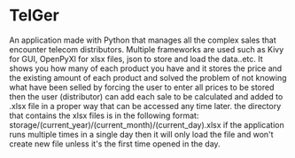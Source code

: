 # TelGer
An application made with Python that manages all the complex sales that encounter telecom distributors. 
Multiple frameworks are used such as Kivy for GUI, OpenPyXl for xlsx files, json to store and load the data..etc.
It shows you how many of each product you have and it stores the price and the existing amount of each product and solved the problem of not knowing what have been selled by forcing the user to enter all prices to be stored then the user (distributor) can add each sale to be calculated and added to .xlsx file in a proper way that can be accessed any time later. the directory that contains the xlsx files is in the following format: storage/(current_year)/(current_month)/(current_day).xlsx
if the application runs multiple times in a single day then it will only load the file and won't create new file unless it's the first time opened in the day.
